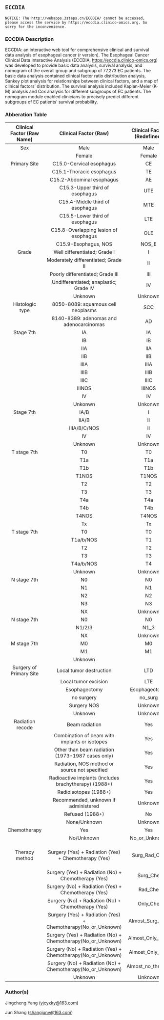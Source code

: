 ## `ECCDIA`

`NOTICE: The http://webapps.3steps.cn/ECCDIA/ cannot be accessed, please access the service by https://eccdia.clinico-omics.org. So sorry for the inconvenience.`

### ECCDIA Description
ECCDIA: an interactive web tool for comprehensive clinical and survival data analysis of esophageal cancer  (r version). The Esophageal Cancer Clinical Data Interactive Analysis (ECCDIA, <https://eccdia.clinico-omics.org>) was developed to provide basic data analysis, survival analysis, and nomogram of the overall group and subgroup of 77,273 EC patients. The basic data analysis contained clinical factor ratio distribution analysis, Sankey plot analysis for relationships between clinical factors, and a map of clinical factors’ distribution. The survival analysis included Kaplan-Meier (K-M) analysis and Cox analysis for different subgroups of EC patients. The nomogram module enabled clinicians to precisely predict different subgroups of EC patients’ survival probability.

###  Abberation Table

| Clinical Factor (Raw Name) | Clinical Factor (Raw)                                        | Clinical Factor (Redefined) | Clinical Factor (Redefine Name)                              |
| :-: | :-: | :-: | :-: |
| Sex                        | Male                                                         | Male                       | Sex                                                          |
|                            | Female                                                       | Female                     |                                                              |
| Primary Site               | C15.0-Cervical esophagus                                     | CE                         | Primary_Site                                                 |
|                            | C15.1-Thoracic esophagus                                     | TE                         |                                                              |
|                            | C15.2-Abdominal esophagus                                    | AE                         |                                                              |
|                            | C15.3-Upper third of esophagus                               | UTE                        |                                                              |
|                            | C15.4-Middle third of esophagus                              | MTE                        |                                                              |
|                            | C15.5-Lower third of esophagus                               | LTE                        |                                                              |
|                            | C15.8-Overlapping lesion of esophagus                        | OLE                        |                                                              |
|                            | C15.9-Esophagus, NOS                                         | NOS_E                      |                                                              |
| Grade                      | Well differentiated; Grade I                                 | I                          |                                                              |
|                            | Moderately differentiated; Grade II                          | II                         |                                                              |
|                            | Poorly differentiated; Grade III                             | III                        |                                                              |
|                            | Undifferentiated; anaplastic; Grade IV                       | IV                         |                                                              |
|                            | Unknown                                                      | Unknown                    |                                                              |
| Histologic type            | 8050-8089: squamous cell neoplasms                           | SCC                        | Histologic_type                                              |
|                            | 8140-8389: adenomas and adenocarcinomas                      | AD                         |                                                              |
| Stage 7th                  | IA                                                           | IA                         | Stage_9_group                                                |
|                            | IB                                                           | IB                         |                                                              |
|                            | IIA                                                          | IIA                        |                                                              |
|                            | IIB                                                          | IIB                        |                                                              |
|                            | IIIA                                                         | IIIA                       |                                                              |
|                            | IIIB                                                         | IIIB                       |                                                              |
|                            | IIIC                                                         | IIIC                       |                                                              |
|                            | IIINOS                                                       | IIINOS                     |                                                              |
|                            | IV                                                           | IV                         |                                                              |
|                            | Unkonwn                                                      | Unkonwn                    |                                                              |
| Stage 7th                  | IA/B                                                         | I                          | Stage_4_group                                                |
|                            | IIA/B                                                        | II                         |                                                              |
|                            | IIIA/B/C/NOS                                                 | II                         |                                                              |
|                            | IV                                                           | IV                         |                                                              |
|                            | Unknown                                                      | Unknown                    |                                                              |
| T stage 7th                | T0                                                           | T0                         | T_9_group                                                    |
|                            | T1a                                                          | T1a                        |                                                              |
|                            | T1b                                                          | T1b                        |                                                              |
|                            | T1NOS                                                        | T1NOS                      |                                                              |
|                            | T2                                                           | T2                         |                                                              |
|                            | T3                                                           | T3                         |                                                              |
|                            | T4a                                                          | T4a                        |                                                              |
|                            | T4b                                                          | T4b                        |                                                              |
|                            | T4NOS                                                        | T4NOS                      |                                                              |
|                            | Tx                                                           | Tx                         |                                                              |
| T stage 7th                | T0                                                           | T0                         | T_5_group                                                    |
|                            | T1a/b/NOS                                                    | T1                         |                                                              |
|                            | T2                                                           | T2                         |                                                              |
|                            | T3                                                           | T3                         |                                                              |
|                            | T4a/b/NOS                                                    | T4                         |                                                              |
|                            | Unknown                                                      | Unknown                    |                                                              |
| N stage 7th                | N0                                                           | N0                         | N_4_group                                                    |
|                            | N1                                                           | N1                         |                                                              |
|                            | N2                                                           | N2                         |                                                              |
|                            | N3                                                           | N3                         |                                                              |
|                            | NX                                                           | Unknown                    |                                                              |
| N stage 7th                | N0                                                           | N0                         | N_2_group                                                    |
|                            | N1/2/3                                                       | N1_3                       |                                                              |
|                            | NX                                                           | Unknown                    |                                                              |
| M stage 7th                | M0                                                           | M0                         | M                                                            |
|                            | M1                                                           | M1                         |                                                              |
|                            | Unknown                                                      |                            |                                                              |
| Surgery of Primary Site    | Local tumor destruction                                      | LTD                        | Surgery_of_Primary_Site                                      |
|                            | Local tumor excision                                         | LTE                        |                                                              |
|                            | Esophagectomy                                                | Esophagectomy              |                                                              |
|                            | no surgery                                                   | no_surg                    |                                                              |
|                            | Surgery NOS                                                  | Unknown                    |                                                              |
|                            | Unknown                                                      | Unknown                    |                                                              |
| Radiation recode           | Beam radiation                                               | Yes                        | Radiation_recode                                             |
|                            | Combination of beam with implants or isotopes                | Yes                        |                                                              |
|                            | Other than beam radiation (1973-1987 cases only)             | Yes                        |                                                              |
|                            | Radiation, NOS  method or source not specified               | Yes                        |                                                              |
|                            | Radioactive implants (includes brachytherapy) (1988+)        | Yes                        |                                                              |
|                            | Radioisotopes (1988+)                                        | Yes                        |                                                              |
|                            | Recommended, unknown if administered                         | Unknown                    |                                                              |
|                            | Refused (1988+)                                              | No                         |                                                              |
|                            | None/Unknown                                                 | Unknown                    |                                                              |
| Chemotherapy               | Yes                                                          | Yes                        | Chemotherapy                                                 |
|                            | No/Unknown                                                   | No_or_Unknown              |                                                              |
| Therapy method             | Surgery (Yes) + Radiation (Yes) + Chemotherapy (Yes)         | Surg_Rad_Che               | Therapy_method (based on surgey, radiation and Chemotherapy) |
|                            | Surgery (Yes) + Radiation (No) + Chemotherapy (Yes)          | Surg_Che                   |                                                              |
|                            | Surgery (No) + Radiation (Yes) + Chemotherapy (Yes)          | Rad_Che                    |                                                              |
|                            | Surgery (No) + Radiation (No) + Chemotherapy (Yes)           | Only_Che                   |                                                              |
|                            | Surgery (Yes) + Radiation (Yes) + Chemotherapy(No_or_Unknown) | Almost_Surg_Rad            |                                                              |
|                            | Surgery (Yes) + Radiation (No) + Chemotherapy(No_or_Unknown) | Almost_Only_Surg           |                                                              |
|                            | Surgery (No) + Radiation (Yes) + Chemotherapy(No_or_Unknown) | Almost_Only_Rad            |                                                              |
|                            | Surgery (No) + Radiation (No) + Chemotherapy(No_or_Unknown)  | Almost_no_therapy          |                                                              |
|                            | Unknown                                                      | Unknown                    |                                                              |



### Author(s)

Jingcheng Yang (yjcyxky@163.com)

Jun Shang (shangjunv@163.com)